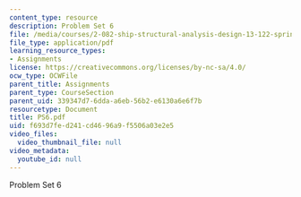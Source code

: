 ```yaml
---
content_type: resource
description: Problem Set 6
file: /media/courses/2-082-ship-structural-analysis-design-13-122-spring-2003/f693d7fed241cd4696a9f5506a03e2e5_PS6.pdf
file_type: application/pdf
learning_resource_types:
- Assignments
license: https://creativecommons.org/licenses/by-nc-sa/4.0/
ocw_type: OCWFile
parent_title: Assignments
parent_type: CourseSection
parent_uid: 339347d7-6dda-a6eb-56b2-e6130a6e6f7b
resourcetype: Document
title: PS6.pdf
uid: f693d7fe-d241-cd46-96a9-f5506a03e2e5
video_files:
  video_thumbnail_file: null
video_metadata:
  youtube_id: null
---
```

Problem Set 6